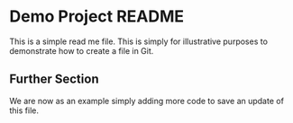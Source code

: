 # Demo Project README 

This is a simple read me file. 
This is simply for illustrative purposes to demonstrate how to create a file in Git. 

## Further Section 
We are now as an example simply adding more code to save an update of this file. 